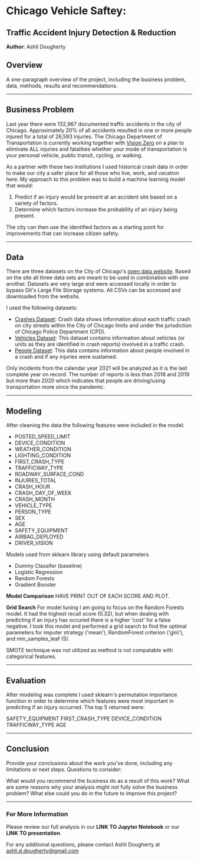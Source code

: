 # Chicago Vehicle Saftey: 
## Traffic Accident Injury Detection & Reduction
**Author**: Ashli Dougherty 

## Overview
A one-paragraph overview of the project, including the business problem, data, methods, results and recommendations.

*** 
## Business Problem
Last year there were 132,967 documented traffic accidents in the city of Chicago. Approximately 20% of all accidents resulted in one or more people injured for a total of 26,593 injuries. The Chicago Department of Transportation is currently working together with [Vision Zero](https://www.chicago.gov/city/en/depts/cdot/supp_info/vision-zero-chicago.html) on a plan to eliminate ALL injuries and fatalities whether your mode of transportation is your personal vehicle, public transit, cycling, or walking. 

As a partner with these two institutions I used historical crash data in order to make our city a safer place for all those who live, work, and vacation here. My approach to this problem was to build a machine learning model that would: 
1. Predict if an injury would be present at an accident site based on a variety of factors.
2. Determine which factors increase the probability of an injury being present. 

The city can then use the identified factors as a starting point for improvements that can increase citizen safety. 
***

## Data
There are three datasets on the City of Chicago's [open data website](https://data.cityofchicago.org/browse?category=Transportation). Based on the site all three data sets are meant to be used in combination with one another. Datasets are very large and were accessed locally in order to bypass Git's Large File Storage systems. All CSVs can be accessed and downloaded from the website.  

I used the following datasets: 
- [Crashes Dataset](https://data.cityofchicago.org/Transportation/Traffic-Crashes-Crashes/85ca-t3if): Crash data shows information about each traffic crash on city streets within the City of Chicago limits and under the jurisdiction of Chicago Police Department (CPD).
- [Vehicles Dataset](https://data.cityofchicago.org/Transportation/Traffic-Crashes-Vehicles/68nd-jvt3): This dataset contains information about vehicles (or units as they are identified in crash reports) involved in a traffic crash.
- [People Dataset](https://data.cityofchicago.org/Transportation/Traffic-Crashes-People/u6pd-qa9d): This data contains information about people involved in a crash and if any injuries were sustained.

Only incidents from the calendar year 2021 will be analyzed as it is the last complete year on record. The number of reports is less than 2018 and 2019 but more than 2020 which indicates that people are driving/using transportation more since the pandemic. 

***

## Modeling
After cleaning the data the following features were included in the model:
- POSTED_SPEED_LIMIT    
- DEVICE_CONDITION     
- WEATHER_CONDITION     
- LIGHTING_CONDITION   
- FIRST_CRASH_TYPE      
- TRAFFICWAY_TYPE      
- ROADWAY_SURFACE_COND  
- INJURIES_TOTAL         
- CRASH_HOUR           
- CRASH_DAY_OF_WEEK     
- CRASH_MONTH                     
- VEHICLE_TYPE          
- PERSON_TYPE          
- SEX                 
- AGE                   
- SAFETY_EQUIPMENT      
- AIRBAG_DEPLOYED      
- DRIVER_VISION    

Models used from sklearn library using default parameters.
- Dummy Classifer (baseline)
- Logistic Regression 
- Random Forests 
- Gradient Booster

**Model Comparison**
HAVE PRINT OUT OF EACH SCORE AND PLOT.

**Grid Search**
For model tuning I am going to focus on the Random Forests model. It had the highest recall score (0.32), but when dealing with predicting if an injury has occured there is a higher 'cost' for a false negative. I took this model and performed a grid search to find the optimal parameters for imputer strategy ('mean'), RandomForest criterion ('gini'), and min_samples_leaf (5).

SMOTE technique was not utilized as method is not compatable with categorical features.

***

## Evaluation
After modeling was complete I used sklearn's permutation importance function in order to determine which features were most important in predicting if an injury occurred. The top 5 returned were: 

SAFETY_EQUIPMENT
FIRST_CRASH_TYPE
DEVICE_CONDITION
TRAFFICWAY_TYPE
AGE     

***

## Conclusion 
Provide your conclusions about the work you've done, including any limitations or next steps.
Questions to consider:

What would you recommend the business do as a result of this work?
What are some reasons why your analysis might not fully solve the business problem?
What else could you do in the future to improve this project?

***

### For More Information
Please review our full analysis in our **LINK TO Jupyter Notebook** or our **LINK TO presentation**.

For any additional questions, please contact Ashli Dougherty at ashli.d.dougherty@gmail.com









